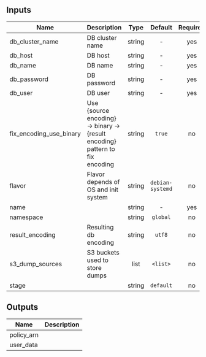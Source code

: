
## Inputs

| Name | Description | Type | Default | Required |
|------|-------------|:----:|:-----:|:-----:|
| db_cluster_name | DB cluster name | string | - | yes |
| db_host | DB host | string | - | yes |
| db_name | DB name | string | - | yes |
| db_password | DB password | string | - | yes |
| db_user | DB user | string | - | yes |
| fix_encoding_use_binary | Use {source encoding} -> binary -> {result encoding} pattern to fix encoding | string | `true` | no |
| flavor | Flavor depends of OS and init system | string | `debian-systemd` | no |
| name |  | string | - | yes |
| namespace |  | string | `global` | no |
| result_encoding | Resulting db encoding | string | `utf8` | no |
| s3_dump_sources | S3 buckets used to store dumps | list | `<list>` | no |
| stage |  | string | `default` | no |

## Outputs

| Name | Description |
|------|-------------|
| policy_arn |  |
| user_data |  |

